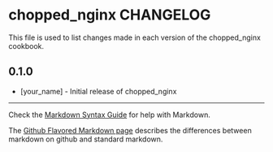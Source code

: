 # chopped_nginx CHANGELOG

This file is used to list changes made in each version of the chopped_nginx cookbook.

## 0.1.0
- [your_name] - Initial release of chopped_nginx

- - -
Check the [Markdown Syntax Guide](http://daringfireball.net/projects/markdown/syntax) for help with Markdown.

The [Github Flavored Markdown page](http://github.github.com/github-flavored-markdown/) describes the differences between markdown on github and standard markdown.
